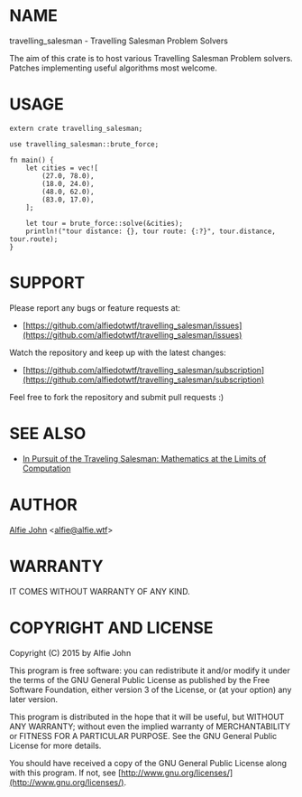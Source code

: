 # NAME

travelling_salesman - Travelling Salesman Problem Solvers

The aim of this crate is to host various Travelling Salesman Problem solvers.
Patches implementing useful algorithms most welcome.

# USAGE

    extern crate travelling_salesman;

    use travelling_salesman::brute_force;

    fn main() {
        let cities = vec![
            (27.0, 78.0),
            (18.0, 24.0),
            (48.0, 62.0),
            (83.0, 17.0),
        ];

        let tour = brute_force::solve(&cities);
        println!("tour distance: {}, tour route: {:?}", tour.distance, tour.route);
    }

# SUPPORT

Please report any bugs or feature requests at:

* [https://github.com/alfiedotwtf/travelling_salesman/issues](https://github.com/alfiedotwtf/travelling_salesman/issues)

Watch the repository and keep up with the latest changes:

* [https://github.com/alfiedotwtf/travelling_salesman/subscription](https://github.com/alfiedotwtf/travelling_salesman/subscription)

Feel free to fork the repository and submit pull requests :)

# SEE ALSO

* [In Pursuit of the Traveling Salesman: Mathematics at the Limits of Computation](http://www.amazon.com/Pursuit-Traveling-Salesman-Mathematics-Computation/dp/0691152705)

# AUTHOR

[Alfie John](https://www.alfie.wtf) &lt;[alfie@alfie.wtf](mailto:alfie@alfie.wtf)&gt;

# WARRANTY

IT COMES WITHOUT WARRANTY OF ANY KIND.

# COPYRIGHT AND LICENSE

Copyright (C) 2015 by Alfie John

This program is free software: you can redistribute it and/or modify it under
the terms of the GNU General Public License as published by the Free Software
Foundation, either version 3 of the License, or (at your option) any later
version.

This program is distributed in the hope that it will be useful, but WITHOUT ANY
WARRANTY; without even the implied warranty of MERCHANTABILITY or FITNESS FOR A
PARTICULAR PURPOSE. See the GNU General Public License for more details.

You should have received a copy of the GNU General Public License along with
this program. If not, see [http://www.gnu.org/licenses/](http://www.gnu.org/licenses/).
